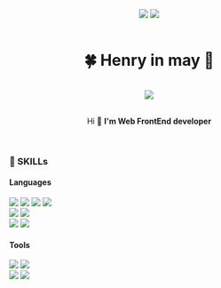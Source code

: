 <div align="center">
<a href="https://www.instagram.com/heniinmay"><img src="https://img.shields.io/badge/Instagram-dd2a7b?style=flat-square&logo=instagram&logoColor=white"/></a> <img src="https://img.shields.io/badge/Heniinmay@gmail.com-ea4335?style=flat-square&logo=gmail&logoColor=white"/>
</div>
<br />

<div align="center">
    
 # 🍀 Henry in may 🍋
  <br/>
  <img align="center" src="https://github-readme-stats.vercel.app/api/top-langs/?username=heniinmay&langs_count=10&card_width=360&layout=compact"/>
<br/><br/>
  <p align="center">
    Hi 👋 <strong>I'm Web FrontEnd developer </strong><br/>
    
  </p>
  
</div>
  <br />

<div>
  <h3> 💪 SKILLs </h3>
 <div> 
    <h4> Languages </h4>
    <p> 
      <img src="https://img.shields.io/badge/Html5-E34F26?style=flat-square&logo=HTML5&logoColor=white"/> 
      <img src="https://img.shields.io/badge/JavaScript-F7DF1E?style=flat-square&logo=JavaScript&logoColor=black"/> 
      <img src="https://img.shields.io/badge/React-61DAFB?style=flat-square&logo=React&logoColor=black"/> 
      <img src="https://img.shields.io/badge/ReactNative-61DAFB?style=flat-square&logo=React&logoColor=black"/> 
      <br />
        <img src="https://img.shields.io/badge/ReactQuery-FF4154?style=flat-square&logo=ReactQuery&logoColor=white"/> 
        <img src="https://img.shields.io/badge/Styled_Components-DB7093?style=flat-square&logo=styled-components&logoColor=white"/>
      <br />
      <img src="https://img.shields.io/badge/TypeScript-3178C6?style=flat-square&logo=TypeScript&logoColor=white"/> 
      <img src="https://img.shields.io/badge/Next.js-000000?style=flat-square&logo=Next.js&logoColor=white"/> 
    </p>
    <h4> Tools </h4>
    <p>
    <img src="https://img.shields.io/badge/Git-F05032?style=flat-square&logo=Git&logoColor=white"/>
        <img src="https://img.shields.io/badge/Vercel-000000?style=flat-square&logo=Vercel&logoColor=white"/>
    <br />
    <img src="https://img.shields.io/badge/Figma-F24E1E?style=flat-square&logo=figma&logoColor=white"/>
      <img src="https://img.shields.io/badge/Creative_Cloud-DA1F26?style=flat-square&logo=adobecreativecloud&logoColor=white"/>
    </p>
  </div>
  <br/>
  
</div>
